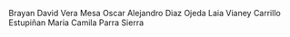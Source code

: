 Brayan David Vera Mesa
Oscar Alejandro Diaz Ojeda
Laia Vianey Carrillo Estupiñan
Maria Camila Parra Sierra 